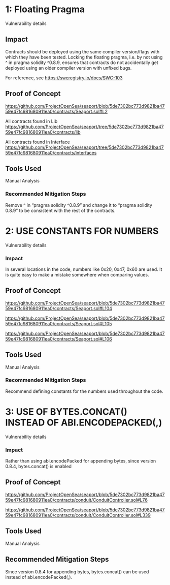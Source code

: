 # 1: Floating Pragma

Vulnerability details

## Impact

Contracts should be deployed using the same compiler version/flags with which they have been tested. Locking the floating pragma, i.e. by not using ^ in pragma solidity ^0.8.9, ensures that contracts do not accidentally get deployed using an older compiler version with unfixed bugs.

For reference, see https://swcregistry.io/docs/SWC-103

## Proof of Concept

https://github.com/ProjectOpenSea/seaport/blob/5de7302bc773d9821ba4759e47fc981680911ea0/contracts/Seaport.sol#L2 

All contracts found in Lib
https://github.com/ProjectOpenSea/seaport/tree/5de7302bc773d9821ba4759e47fc981680911ea0/contracts/lib 

All contracts found in Interface
https://github.com/ProjectOpenSea/seaport/tree/5de7302bc773d9821ba4759e47fc981680911ea0/contracts/interfaces 

## Tools Used

Manual Analysis

### Recommended Mitigation Steps

Remove ^ in “pragma solidity ^0.8.9” and change it to “pragma solidity 0.8.9” to be consistent with the rest of the contracts.


# 2: USE CONSTANTS FOR NUMBERS

Vulnerability details

### Impact

In several locations in the code, numbers like 0x20, 0x47, 0x60 are used. It is quite easy to make a mistake somewhere when comparing values.

## Proof of Concept

https://github.com/ProjectOpenSea/seaport/blob/5de7302bc773d9821ba4759e47fc981680911ea0/contracts/Seaport.sol#L104 

https://github.com/ProjectOpenSea/seaport/blob/5de7302bc773d9821ba4759e47fc981680911ea0/contracts/Seaport.sol#L105 

https://github.com/ProjectOpenSea/seaport/blob/5de7302bc773d9821ba4759e47fc981680911ea0/contracts/Seaport.sol#L106 

## Tools Used

Manual Analysis

### Recommended Mitigation Steps

Recommend defining constants for the numbers used throughout the code.


# 3: USE OF BYTES.CONCAT() INSTEAD OF ABI.ENCODEPACKED(,)

Vulnerability details

### Impact

Rather than using abi.encodePacked for appending bytes, since version 0.8.4, bytes.concat() is enabled

## Proof of Concept

https://github.com/ProjectOpenSea/seaport/blob/5de7302bc773d9821ba4759e47fc981680911ea0/contracts/conduit/ConduitController.sol#L76 

https://github.com/ProjectOpenSea/seaport/blob/5de7302bc773d9821ba4759e47fc981680911ea0/contracts/conduit/ConduitController.sol#L339 

## Tools Used

Manual Analysis

## Recommended Mitigation Steps

Since version 0.8.4 for appending bytes, bytes.concat() can be used instead of abi.encodePacked(,).
